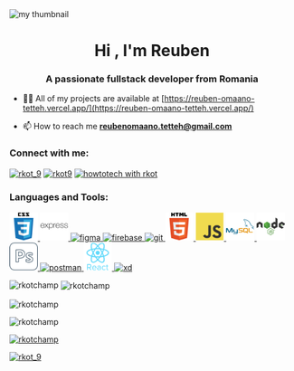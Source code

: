 <img src="https://media.licdn.com/dms/image/D4D16AQH5OxKcdGS8zw/profile-displaybackgroundimage-shrink_350_1400/0/1701818541113?e=1707955200&v=beta&t=Sp40Gy5SkJfjEqn7EU4ZsOKkw8dox116VSWGEyXxRkc" alt="my thumbnail"/>

<h1 align="center">Hi , I'm Reuben</h1>
<h3 align="center">A passionate fullstack developer from Romania</h3>

- 👨‍💻 All of my projects are available at [https://reuben-omaano-tetteh.vercel.app/](https://reuben-omaano-tetteh.vercel.app/)

- 📫 How to reach me **reubenomaano.tetteh@gmail.com**

<h3 align="left">Connect with me:</h3>
<p align="left">
<a href="https://twitter.com/rkot_9" target="blank"><img align="center" src="https://raw.githubusercontent.com/rahuldkjain/github-profile-readme-generator/master/src/images/icons/Social/twitter.svg" alt="rkot_9" height="30" width="40" /></a>
<a href="https://instagram.com/rkot9" target="blank"><img align="center" src="https://raw.githubusercontent.com/rahuldkjain/github-profile-readme-generator/master/src/images/icons/Social/instagram.svg" alt="rkot9" height="30" width="40" /></a>
<a href="https://www.youtube.com/c/howtotech with rkot" target="blank"><img align="center" src="https://raw.githubusercontent.com/rahuldkjain/github-profile-readme-generator/master/src/images/icons/Social/youtube.svg" alt="howtotech with rkot" height="30" width="40" /></a>
</p>

<h3 align="left">Languages and Tools:</h3>
<p align="left"> <a href="https://www.w3schools.com/css/" target="_blank" rel="noreferrer"> <img src="https://raw.githubusercontent.com/devicons/devicon/master/icons/css3/css3-original-wordmark.svg" alt="css3" width="50" height="50"/> </a> <a href="https://expressjs.com" target="_blank" rel="noreferrer"> <img src="https://raw.githubusercontent.com/devicons/devicon/master/icons/express/express-original-wordmark.svg" alt="express" width="50" height="50"/> </a> <a href="https://www.figma.com/" target="_blank" rel="noreferrer"> <img src="https://www.vectorlogo.zone/logos/figma/figma-icon.svg" alt="figma" width="50" height="50"/> </a> <a href="https://firebase.google.com/" target="_blank" rel="noreferrer"> <img src="https://www.vectorlogo.zone/logos/firebase/firebase-icon.svg" alt="firebase" width="50" height="50"/> </a> <a href="https://git-scm.com/" target="_blank" rel="noreferrer"> <img src="https://www.vectorlogo.zone/logos/git-scm/git-scm-icon.svg" alt="git" width="50" height="50"/> </a> <a href="https://www.w3.org/html/" target="_blank" rel="noreferrer"> <img src="https://raw.githubusercontent.com/devicons/devicon/master/icons/html5/html5-original-wordmark.svg" alt="html5" width="50" height="50"/> </a> <a href="https://developer.mozilla.org/en-US/docs/Web/JavaScript" target="_blank" rel="noreferrer"> <img src="https://raw.githubusercontent.com/devicons/devicon/master/icons/javascript/javascript-original.svg" alt="javascript" width="50" height="50"/> </a> <a href="https://www.mysql.com/" target="_blank" rel="noreferrer"> <img src="https://raw.githubusercontent.com/devicons/devicon/master/icons/mysql/mysql-original-wordmark.svg" alt="mysql" width="50" height="50"/> </a> <a href="https://nodejs.org" target="_blank" rel="noreferrer"> <img src="https://raw.githubusercontent.com/devicons/devicon/master/icons/nodejs/nodejs-original-wordmark.svg" alt="nodejs" width="50" height="50"/> </a> <a href="https://www.photoshop.com/en" target="_blank" rel="noreferrer"> <img src="https://raw.githubusercontent.com/devicons/devicon/master/icons/photoshop/photoshop-line.svg" alt="photoshop" width="50" height="50"/> </a> <a href="https://postman.com" target="_blank" rel="noreferrer"> <img src="https://www.vectorlogo.zone/logos/getpostman/getpostman-icon.svg" alt="postman" width="50" height="50"/> </a> <a href="https://reactjs.org/" target="_blank" rel="noreferrer"> <img src="https://raw.githubusercontent.com/devicons/devicon/master/icons/react/react-original-wordmark.svg" alt="react" width="50" height="50"/> </a> <a href="https://www.adobe.com/products/xd.html" target="_blank" rel="noreferrer"> <img src="https://cdn.worldvectorlogo.com/logos/adobe-xd.svg" alt="xd" width="50" height="50"/> </a> </p>


<p><img align="left" src="https://github-readme-stats.vercel.app/api/top-langs?username=rkotchamp&show_icons=true&locale=en&layout=compact" alt="rkotchamp" /></p>

<p>&nbsp;<img align="center" src="https://github-readme-stats.vercel.app/api?username=rkotchamp&show_icons=true&locale=en" alt="rkotchamp" /></p>

<p><img align="center" src="https://github-readme-streak-stats.herokuapp.com/?user=rkotchamp&" alt="rkotchamp" /></p>
<p align="left"> <img src="https://komarev.com/ghpvc/?username=rkotchamp&label=Profile%20views&color=0e75b6&style=flat" alt="rkotchamp" /> </p>

<p align="left"> <a href="https://github.com/ryo-ma/github-profile-trophy"><img src="https://github-profile-trophy.vercel.app/?username=rkotchamp" alt="rkotchamp" /></a> </p>

<p align="left"> <a href="https://twitter.com/rkot_9" target="blank"><img src="https://img.shields.io/twitter/follow/rkot_9?logo=twitter&style=for-the-badge" alt="rkot_9" /></a> </p>
